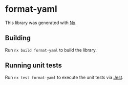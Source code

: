 # format-yaml

This library was generated with [Nx](https://nx.dev).

## Building

Run `nx build format-yaml` to build the library.

## Running unit tests

Run `nx test format-yaml` to execute the unit tests via [Jest](https://jestjs.io).
